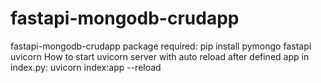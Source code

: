 # fastapi-mongodb-crudapp
fastapi-mongodb-crudapp
package required:
pip install pymongo fastapi uvicorn
How to start uvicorn server with auto reload after defined app in index.py:
uvicorn index:app --reload

